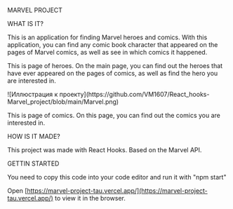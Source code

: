 MARVEL PROJECT

WHAT IS IT?
<p>This is an application for finding Marvel heroes and comics.
With this application, you can find any comic book character that appeared on the pages of Marvel comics, as well as see in which comics it happened.

<p> This is page of heroes. On the main page, you can find out the heroes that have ever appeared on the pages of comics, as well as find the hero you are interested in.
<p></p>
![Иллюстрация к проекту](https://github.com/VM1607/React_hooks-Marvel_project/blob/main/Marvel.png)

<p> This is page of comics. On this page, you can find out the comics you are interested in.
<p></p>


HOW IS IT MADE?
<p>This project was made with React Hooks.
Based on the Marvel API.

GETTIN STARTED
<p>You need to copy this code into your code editor and run it with "npm start"

Open [https://marvel-project-tau.vercel.app/](https://marvel-project-tau.vercel.app/) to view it in the browser.
